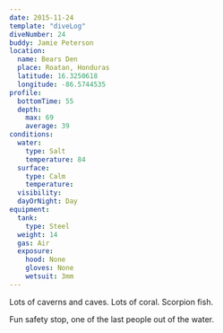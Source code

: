 ```yaml
---
date: 2015-11-24
template: "diveLog"
diveNumber: 24
buddy: Jamie Peterson
location:
  name: Bears Den
  place: Roatan, Honduras
  latitude: 16.3250618
  longitude: -86.5744535
profile:
  bottomTime: 55
  depth:
    max: 69
    average: 39
conditions:
  water:
    type: Salt
    temperature: 84
  surface:
    type: Calm
    temperature:
  visibility:
  dayOrNight: Day
equipment:
  tank:
    type: Steel
  weight: 14
  gas: Air
  exposure:
    hood: None
    gloves: None
    wetsuit: 3mm
---
```

Lots of caverns and caves. Lots of coral. Scorpion fish.

Fun safety stop, one of the last people out of the water.
